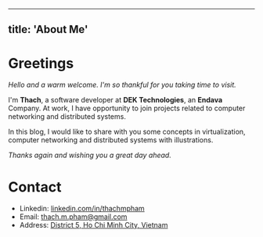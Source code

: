 
---
title:  'About Me'
---

# Greetings
*Hello and a warm welcome. I'm so thankful for you taking time to visit.*

I'm **Thach**, a software developer at **DEK Technologies**, an **Endava** Company. At work, I have opportunity to join projects related to computer networking and distributed systems.

In this blog, I would like to share with you some concepts in virtualization, computer networking and distributed systems with illustrations.  
  
*Thanks again and wishing you a great day ahead.*  

# Contact
- Linkedin: [linkedin.com/in/thachmpham](https://linkedin.com/in/thachmpham)
- Email: thach.m.pham@gmail.com
- Address: [District 5, Ho Chi Minh City, Vietnam](https://maps.app.goo.gl/FuCRRKNhEwFvZN529)